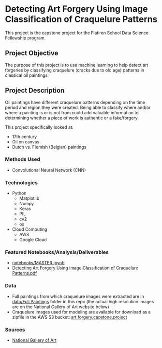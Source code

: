 # Detecting Art Forgery Using Image Classification of Craquelure Patterns
This project is the capstone project for the Flatiron School Data Science Fellowship program.

## Project Objective
The purpose of this project is to use machine learning to help detect art forgeries by classifying craquelure (cracks due to old age) patterns in classical oil paintings.

## Project Description
Oil paintings have different craquelure patterns depending on the time period and region they were created. Being able to classify where and/or where a painting is or is not from could add valuable information to determining whether a piece of work is authentic or a fake/forgery.

This project specifically looked at:
  * 17th century
  * Oil on canvas
  * Dutch vs. Flemish (Belgian) paintings
  
### Methods Used
* Convolutional Neural Network (CNN)

### Technologies
* Python
  * Matplotlib
  * Numpy
  * Keras
  * PIL
  * cv2
  * os
* Cloud Computing
  * AWS
  * Google Cloud

### Featured Notebooks/Analysis/Deliverables
* [notebooks/MASTER.ipynb]()
* [Detecting Art Forgery Using Image Classification of Craquelure Patterns.pdf](https://github.com/seoho926/art-forgery-craquelure/blob/master/art%20forgery%20and%20craquelure.pdf)

### Data
* Full paintings from which craquelure images were extracted are in [data/Full Paintings](https://github.com/seoho926/art-forgery-craquelure/tree/master/data/Full%20paintings) folder in this repo (the actual high resolution images are on the National Gallery of Art website below)
* Craquelure images used for modeling are available for download as a zipfile in the AWS S3 bucket: [art.forgery.capstone.project](https://s3.console.aws.amazon.com/s3/buckets/art.forgery.capstone.project/?region=us-east-1&tab=overview)

### Sources
* [National Gallery of Art](https://www.nga.gov/collection/collection-search.html)
